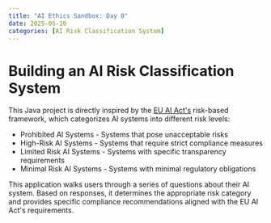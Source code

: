 ```yaml
---
title: "AI Ethics Sandbox: Day 0"
date: 2025-05-10
categories: [AI Risk Classification System]
---
```


# Building an AI Risk Classification System

This Java project is directly inspired by the [EU AI Act's](https://artificialintelligenceact.eu/) risk-based framework, which categorizes AI systems into different risk levels:
- Prohibited AI Systems - Systems that pose unacceptable risks
- High-Risk AI Systems - Systems that require strict compliance measures
- Limited Risk AI Systems - Systems with specific transparency requirements
- Minimal Risk AI Systems - Systems with minimal regulatory obligations

This application walks users through a series of questions about their AI system. Based on responses, it determines the appropriate risk category and provides specific compliance recommendations aligned with the EU AI Act's requirements.








